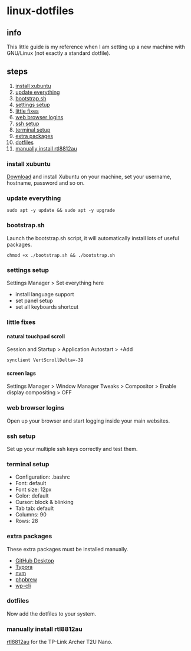 # linux-dotfiles

## info

This little guide is my reference when I am setting up a new machine with GNU/Linux (not exactly a standard dotfile).

## steps

1. [install xubuntu](#install-xubuntu)
2. [update everything](#update-everything)
3. [bootstrap.sh](#bootstrapsh)
4. [settings setup](#settings-setup)
5. [little fixes](#little-fixes)
6. [web browser logins](#web-browser-logins)
7. [ssh setup](#ssh-setup)
8. [terminal setup](#terminal-setup)
9. [extra packages](#extra-packages)
10. [dotfiles](#dotfiles)
11. [manually install rtl8812au](#manually-install-rtl8812au)

### install xubuntu

[Download](https://xubuntu.org/download/) and install Xubuntu on your machine, set your username, hostname, password and so on.

### update everything

```shell
sudo apt -y update && sudo apt -y upgrade
```

### bootstrap.sh

Launch the bootstrap.sh script, it will automatically install lots of useful packages.

```shell
chmod +x ./bootstrap.sh && ./bootstrap.sh
```

### settings setup

Settings Manager > Set everything here

* install language support
* set panel setup
* set all keyboards shortcut

### little fixes

#### natural touchpad scroll

Session and Startup > Application Autostart > +Add

```shell
synclient VertScrollDelta=-39
```

#### screen lags

Settings Manager > Window Manager Tweaks > Compositor > Enable display compositing > OFF

### web browser logins

Open up your browser and start logging inside your main websites.

### ssh setup

Set up your multiple ssh keys correctly and test them.

### terminal setup

* Configuration: .bashrc
* Font: default
* Font size: 12px
* Color: default
* Cursor: block & blinking
* Tab tab: default
* Columns: 90
* Rows: 28

### extra packages

These extra packages must be installed manually.
* [GitHub Desktop](https://github.com/shiftkey/desktop)
* [Typora](https://typora.io)
* [nvm](https://github.com/nvm-sh/nvm)
* [phpbrew](https://github.com/phpbrew/phpbrew)
* [wp-cli](https://github.com/wp-cli/wp-cli)

### dotfiles

Now add the dotfiles to your system.

### manually install rtl8812au

[rtl8812au](https://github.com/aircrack-ng/rtl8812au) for the TP-Link Archer T2U Nano.
